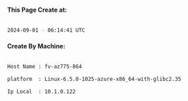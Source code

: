 
   
#### This Page Create at:

```bash

2024-09-01 - 06:14:41 UTC

```

#### Create By Machine:

```bash

Host Name : fv-az775-864

platform  : Linux-6.5.0-1025-azure-x86_64-with-glibc2.35

Ip Local  : 10.1.0.122

```

